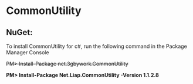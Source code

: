 # CommonUtility

## NuGet: 
To install CommonUtility for c#, run the following command in the Package Manager Console
  
  ~~PM> Install-Package net.3gbywork.CommonUtility~~
  
  **PM> Install-Package Net.Liap.CommonUtility -Version 1.1.2.8**
